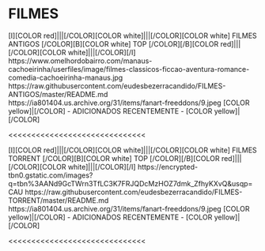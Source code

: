 # FILMES

<channels>
<channel>
<name>[I][COLOR red]|||[/COLOR][COLOR white]|||[/COLOR][COLOR  white] FILMES  ANTIGOS [/COLOR][B][COLOR white] TOP [/COLOR][/B][COLOR red]|||[/COLOR][COLOR white]|||[/COLOR][/I]</name>
<thumbnail>https://www.omelhordobairro.com/manaus-cachoeirinha/userfiles/image/filmes-classicos-ficcao-aventura-romance-comedia-cachoeirinha-manaus.jpg</thumbnail>
<externallink>https://raw.githubusercontent.com/eudesbezerracandido/FILMES-ANTIGOS/master/README.md</externallink>
<fanart>https://ia801404.us.archive.org/31/items/fanart-freeddons/9.jpeg</fanart>
<info>
[COLOR yellow]|[/COLOR] - ADICIONADOS RECENTEMENTE - [COLOR yellow]|[/COLOR]</info>
</channel>
</channels>

<<<<<<<<<<<<<<<<<<<<<<<<<<<<<<

<channels>
<channel>
<name>[I][COLOR red]|||[/COLOR][COLOR white]|||[/COLOR][COLOR  white] FILMES TORRENT [/COLOR][B][COLOR white] TOP [/COLOR][/B][COLOR red]|||[/COLOR][COLOR white]|||[/COLOR][/I]</name>
<thumbnail>https://encrypted-tbn0.gstatic.com/images?q=tbn%3AANd9GcTWrn3TfLC3K7FRJQDcMzHOZ7dmk_ZfhyKXvQ&usqp=CAU</thumbnail>
<externallink>https://raw.githubusercontent.com/eudesbezerracandido/FILMES-TORRENT/master/README.md</externallink>
<fanart>https://ia801404.us.archive.org/31/items/fanart-freeddons/9.jpeg</fanart>
<info>
[COLOR yellow]|[/COLOR] - ADICIONADOS RECENTEMENTE - [COLOR yellow]|[/COLOR]</info>
</channel>
</channels>

<<<<<<<<<<<<<<<<<<<<<<<<<<<<<<


 
 
 
  
  
 
